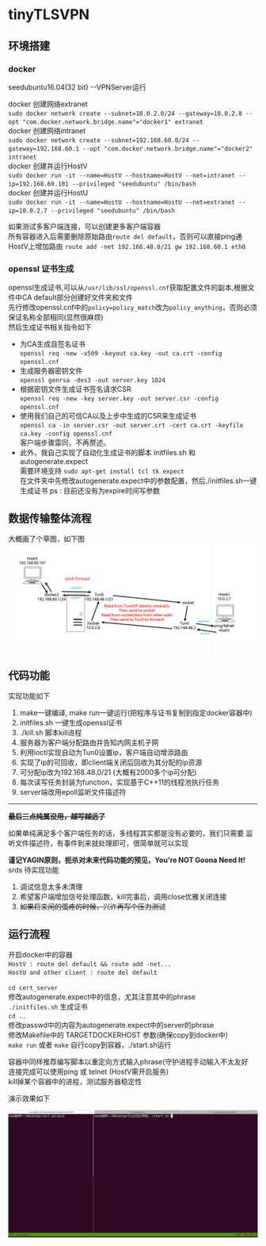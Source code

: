 # tinyTLSVPN

## 环境搭建

### docker

seedubuntu16.04(32 bit) --VPNServer运行  

docker 创建网络extranet  
`sudo docker network create --subnet=10.0.2.0/24 --gateway=10.0.2.8 --opt "com.docker.network.bridge.name"="docker1" extranet`  
docker 创建网络intranet  
`sudo docker network create --subnet=192.168.60.0/24 --gateway=192.168.60.1 --opt "com.docker.network.bridge.name"="docker2" intranet`  
docker 创建并运行HostV  
`sudo docker run -it --name=HostV --hostname=HostV --net=intranet --ip=192.168.60.101 --privileged "seedubuntu" /bin/bash`  
docker 创建并运行HostU  
`sudo docker run -it --name=HostU --hostname=HostU --net=extranet --ip=10.0.2.7 --privileged "seedubuntu" /bin/bash`  
  
如果测试多客户端连接，可以创建更多客户端容器  
所有容器进入后需要删除原始路由`route del default`，否则可以直接ping通  
HostV上增加路由 `route add -net 192.168.48.0/21 gw 192.168.60.1 eth0`  

### openssl 证书生成  

openssl生成证书,可以从`/usr/lib/ssl/openssl.cnf`获取配置文件的副本,根据文件中CA default部分创建好文件夹和文件  
先行修改openssl.cnf中的`policy=policy_match`改为`policy_anything`，否则必须保证名称全部相同(显然很麻烦)  
然后生成证书相关指令如下  
- 为CA生成自签名证书  
`openssl req -new -x509 -keyout ca.key -out ca.crt -config openssl.cnf`  
- 生成服务器密钥文件  
`openssl genrsa -des3 -out server.key 1024`  
- 根据密钥文件生成证书签名请求CSR  
`openssl req -new -key server.key -out server.csr -config openssl.cnf`  
- 使用我们自己的可信CA以及上步中生成的CSR来生成证书  
`openssl ca -in server.csr -out server.crt -cert ca.crt -keyfile ca.key -config openssl.cnf`  
客户端步骤雷同，不再赘述。  
- 此外，我自己实现了自动化生成证书的脚本 initfiles.sh 和 autogenerate.expect  
需要环境支持 `sudo apt-get install tcl tk expect`  
在文件夹中先修改autogenerate.expect中的参数配置，然后./initfiles.sh一键生成证书 ps : 目前还没有为expire时间写参数  
## 数据传输整体流程  
大概画了个草图，如下图  
![大体思路](./sketch.png "sketch")

## 代码功能

实现功能如下  
1. make一键编译, make run一键运行(把程序与证书复制到指定docker容器中)
2. initfiles.sh 一键生成openssl证书
3. ./kill.sh 脚本kill进程
4. 服务器为客户端分配路由并告知内网主机子网
5. 利用ioctl实现自动为Tun0设置ip，客户端自动增添路由
6. 实现了ip的可回收，即client端关闭后回收为其分配的ip资源
7. 可分配ip改为192.168.48.0/21 (大概有2000多个ip可分配)
8. 每次读写任务封装为function，实现基于C++11的线程池执行任务
9. server端改用epoll监听文件描述符
---
**~~最后三点纯属没用，越写越远了~~**

如果单纯满足多个客户端任务的话，多线程其实都是没有必要的，我们只需要
监听文件描述符，有事件到来就处理即可，很简单就可以实现

**谨记YAGIN原则，扼杀对未来代码功能的预见，You're NOT Goona Need It!**  
srds  待实现功能
1. 调试信息太多未清理
2. 希望客户端增加信号处理函数，kill完事后，调用close优雅关闭连接  
3. ~~如果将来闲的蛋疼的时候，兴许再写个压力测试~~

## 运行流程

开启docker中的容器  
`HostV : route del default && route add -net...`  
`HostU and other client : route del default`  

`cd cert_server`  
修改autogenerate.expect中的信息，尤其注意其中的phrase  
`./initfiles.sh` 生成证书  
`cd ..`  
修改passwd中的内容为autogenerate.expect中的server的phrase  
修改Makefile中的 TARGETDOCKERHOST 参数(确保copy到docker中)  
`make run` 或者 `make` 自行copy到容器，./start.sh运行  

容器中同样推荐编写脚本以重定向方式输入phrase(守护进程手动输入不太友好  
连接完成可以使用ping 或 telnet (HostV需开启服务)  
kill掉某个容器中的进程，测试服务器稳定性

演示效果如下

![result](./result.gif)

##